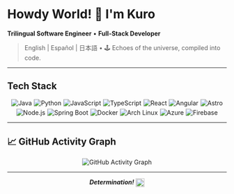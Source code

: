 # Howdy World! 👾 I'm Kuro

**Trilingual Software Engineer** • **Full-Stack Developer**

> English | Español | 日本語 • 🕹️ Echoes of the universe, compiled into code.

---

## Tech Stack

<div style="display: flex; flex-wrap: wrap; justify-content: center; gap: 5px;">
  <img src="https://img.shields.io/badge/Java-282828?style=for-the-badge&logo=openjdk&logoColor=9370db" alt="Java" />
  <img src="https://img.shields.io/badge/Python-282828?style=for-the-badge&logo=python&logoColor=9370db" alt="Python" />
  <img src="https://img.shields.io/badge/JavaScript-282828?style=for-the-badge&logo=javascript&logoColor=9370db" alt="JavaScript" />
  <img src="https://img.shields.io/badge/TypeScript-282828?style=for-the-badge&logo=typescript&logoColor=9370db" alt="TypeScript" />
  <img src="https://img.shields.io/badge/React-282828?style=for-the-badge&logo=react&logoColor=9370db" alt="React" />
  <img src="https://img.shields.io/badge/Angular-282828?style=for-the-badge&logo=angular&logoColor=9370db" alt="Angular" />
  <img src="https://img.shields.io/badge/Astro-282828?style=for-the-badge&logo=astro&logoColor=9370db" alt="Astro" />
  <img src="https://img.shields.io/badge/Node.js-282828?style=for-the-badge&logo=nodedotjs&logoColor=9370db" alt="Node.js" />
  <img src="https://img.shields.io/badge/Spring_Boot-282828?style=for-the-badge&logo=springboot&logoColor=9370db" alt="Spring Boot" />
  <img src="https://img.shields.io/badge/Docker-282828?style=for-the-badge&logo=docker&logoColor=9370db" alt="Docker" />
  <img src="https://img.shields.io/badge/Arch_Linux-282828?style=for-the-badge&logo=archlinux&logoColor=9370db" alt="Arch Linux" />
  <img src="https://img.shields.io/badge/Azure-282828?style=for-the-badge&logo=microsoftazure&logoColor=9370db" alt="Azure" />
  <img src="https://img.shields.io/badge/Firebase-282828?style=for-the-badge&logo=firebase&logoColor=9370db" alt="Firebase" />
</div>

---

## 📈 GitHub Activity Graph

<div align="center">

![GitHub Activity Graph](https://github-readme-activity-graph.vercel.app/graph?username=kurojs&bg_color=transparent&color=9370db&line=1DB954&point=1DB954&area=true&hide_border=true)

</div>

---

<div align="center">

**_Determination!_** <img src="https://kurojs.github.io/AssetHub/images/heart.png" width="20" height="20" alt="heart" style="vertical-align: middle;" />

</div>
